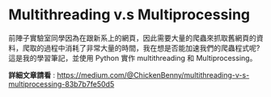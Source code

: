 # Multithreading v.s Multiprocessing
前陣子實驗室同學因為在跟新系上的網頁，因此需要大量的爬蟲來抓取舊網頁的資料，爬取的過程中消耗了非常大量的時間，我在想是否能加速我們的爬蟲程式呢? 這是我的學習筆記，並使用 Python 實作 multithreading 和 Multiprocessing。

**詳細文章請看** : https://medium.com/@ChickenBenny/multithreading-v-s-multiprocessing-83b7b7fe50d5
